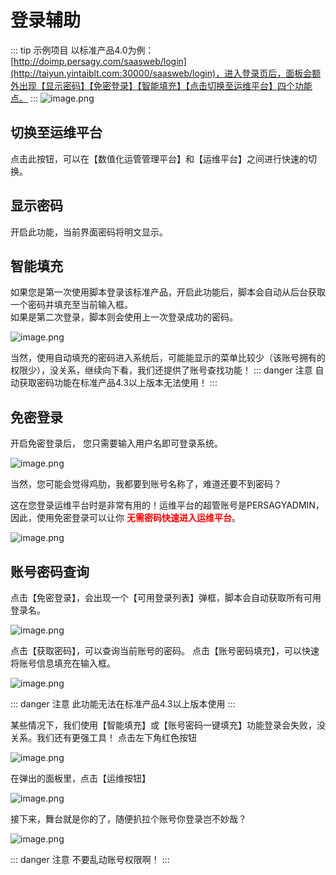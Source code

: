 # 登录辅助

<a name="KWPbR"></a>

::: tip 示例项目
以标准产品4.0为例：[http://doimp.persagy.com/saasweb/login](http://taiyun.yintaiblt.com:30000/saasweb/login)，进入登录页后，面板会额外出现【显示密码】【免密登录】【智能填充】【点击切换至运维平台】四个功能点。
:::
![image.png](/login/0.png)


## 切换至运维平台
点击此按钮，可以在【数值化运管管理平台】和【运维平台】之间进行快速的切换。
<a name="o29Uj"></a>

## 显示密码
开启此功能，当前界面密码将明文显示。

<a name="grZoL"></a>

## 智能填充
如果您是第一次使用脚本登录该标准产品，开启此功能后，脚本会自动从后台获取一个密码并填充至当前输入框。
<br/>
如果是第二次登录，脚本则会使用上一次登录成功的密码。<br/> 

![image.png](/login/1.png)

当然，使用自动填充的密码进入系统后，可能能显示的菜单比较少（该账号拥有的权限少），没关系，继续向下看，我们还提供了账号查找功能！
::: danger 注意
自动获取密码功能在标准产品4.3以上版本无法使用！
:::

## 免密登录

<script lang="ts" setup>
import { ref } from 'vue'
const value2 = ref(true)
</script>
 开启免密登录后<el-switch v-model="value2" style="--el-switch-on-color: #13ce66; --el-switch-off-color: #ff4949"/>，
  您只需要输入用户名即可登录系统。

![image.png](/login/2.png)

当然，您可能会觉得鸡肋，我都要到账号名称了，难道还要不到密码？


这在您登录运维平台时是非常有用的！运维平台的超管账号是PERSAGYADMIN，因此，使用免密登录可以让你
<b style="color:red">无需密码快速进入运维平台</b>。

![image.png](/login/4.png)

## 账号密码查询

点击【免密登录】，会出现一个【可用登录列表】弹框，脚本会自动获取所有可用登录名。

![image.png](/login/3.png)

点击【获取密码】，可以查询当前账号的密码。
点击【账号密码填充】，可以快速将账号信息填充在输入框。

![image.png](/login/5.png)

::: danger 注意
此功能无法在标准产品4.3以上版本使用
:::

某些情况下，我们使用【智能填充】或【账号密码一键填充】功能登录会失败，没关系。我们还有更强工具！
点击左下角红色按钮

![image.png](/login/6.png)

在弹出的面板里，点击【运维按钮】

![image.png](/login/7.png)

接下来，舞台就是你的了，随便扒拉个账号你登录岂不妙哉？

![image.png](/login/8.png)

::: danger 注意
不要乱动账号权限啊！
:::
